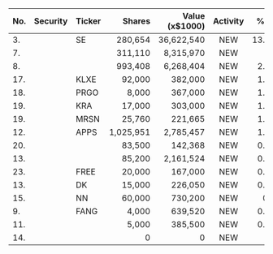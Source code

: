 No. | Security | Ticker | Shares | Value (x$1000) | Activity | % Port
|--- | --- | --- | ---:| ---:|:---:| ---:|
 3.||SE</a>|280,654|36,622,540|NEW|13.19%|<a href=rel="bookmark"></a>
7.|||311,110|8,315,970|NEW|3%|rel="bookmark"></a>
8.|||993,408|6,268,404|NEW|2.26%|rel="bookmark"></a>
17.||KLXE</a>|92,000|382,000|NEW|1.81%|<a href=rel="bookmark"></a>
18.||PRGO</a>|8,000|367,000|NEW|1.74%|<a href=rel="bookmark"></a>
19.||KRA</a>|17,000|303,000|NEW|1.44%|<a href=rel="bookmark"></a>
19.||MRSN</a>|25,760|221,665|NEW|1.41%|<a href=rel="bookmark"></a>
12.||APPS</a>|1,025,951|2,785,457|NEW|1.14%|<a href=rel="bookmark"></a>
20.|||83,500|142,368|NEW|0.91%|rel="bookmark"></a>
13.|||85,200|2,161,524|NEW|0.88%|rel="bookmark"></a>
23.||FREE</a>|20,000|167,000|NEW|0.79%|<a href=rel="bookmark"></a>
13.||DK</a>|15,000|226,050|NEW|0.46%|<a href=rel="bookmark"></a>
15.||NN</a>|60,000|730,200|NEW|0.3%|<a href=rel="bookmark"></a>
9.||FANG</a>|4,000|639,520|NEW|0.05%|<a href=rel="bookmark"></a>
11.|||5,000|385,500|NEW|0.03%|rel="bookmark"></a>
14.|||0|0|NEW|0%|rel="bookmark"></a>
